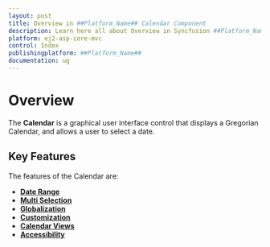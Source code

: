 ```yaml
---
layout: post
title: Overview in ##Platform_Name## Calendar Component
description: Learn here all about Overview in Syncfusion ##Platform_Name## Calendar component and more.
platform: ej2-asp-core-mvc
control: Index
publishingplatform: ##Platform_Name##
documentation: ug
---
```


# Overview

The **Calendar** is a graphical user interface control that displays a Gregorian Calendar, and allows a user to select a date.

## Key Features

The features of the Calendar are:

* **[Date Range](/calendar/date-range/)**
* **[Multi Selection](/calendar/multi-select/)**
* **[Globalization](/calendar/globalization/)**
* **[Customization](/calendar/customization/)**
* **[Calendar Views](/calendar/calendar-views/)**
* **[Accessibility](/calendar/accessibility/)**